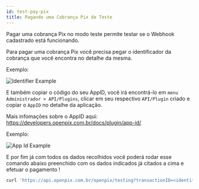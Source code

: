 ```yaml
---
id: test-pay-pix
title: Pagando uma Cobrança Pix de Teste
---
```


Pagar uma cobrança Pix no modo teste permite testar se o Webhook cadastrado está funcionando.

Para pagar uma cobrança Pix você precisa pegar o identificador da cobrança que você encontra no detalhe da mesma.

Exemplo:

![Identifier Example](/img/identifier-example.png)

E também copiar o código do seu AppID, você irá encontrá-lo em `menu Administrador > API/Plugins`, clicar em seu respectivo `API/Plugin` criado e copiar o `AppID` no detalhe da aplicação.

Mais infomações sobre o AppID aqui: https://developers.openpix.com.br/docs/plugin/app-id/

Exemplo:

![App Id Example](/img/app-id-ex.png)

E por fim já com todos os dados recolhidos você poderá rodar esse comando abaixo preenchido com os dados indicados já citados a cima e efetuar o pagamento !

```jsx
curl 'https://api.openpix.com.br/openpix/testing?transactionID=<identifier>' -H 'Authorization: <appID>' \
```